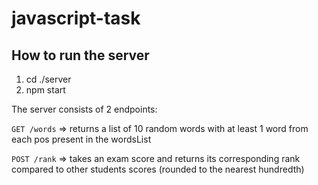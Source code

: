 # javascript-task

## How to run the server
1. cd ./server
2. npm start

The server consists of 2 endpoints:

`GET /words` => returns a list of 10 random words with at least 1 word from each pos present in the wordsList

`POST /rank` => takes an exam score and returns its corresponding rank compared to other students scores (rounded to the nearest hundredth) 